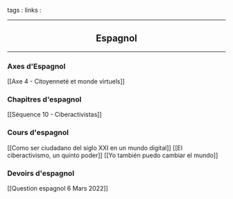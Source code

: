 tags : 
links :

****

<h2 style="text-align: center;"> Espagnol </h2>

****


### Axes d'Espagnol

[[Axe 4 - Citoyenneté et monde virtuels]]

### Chapitres d'espagnol

[[Séquence 10 - Ciberactivistas]]


### Cours d'espagnol

[[Como ser ciudadano del siglo XXI en un mundo digital]]
[[El ciberactivismo, un quinto poder]]
[[Yo también puedo cambiar el mundo]]

### Devoirs d'espagnol

[[Question espagnol 6 Mars 2022]]